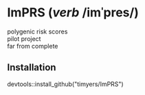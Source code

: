 # ImPRS (*verb* /imˈpres/)
polygenic risk scores  
pilot project  
far from complete   
  
## Installation
devtools::install_github("timyers/ImPRS")
